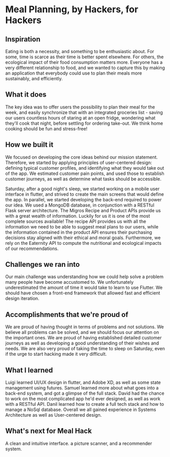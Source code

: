 # Meal Planning, by Hackers, for Hackers

## Inspiration
Eating is both a necessity, and something to be enthusiastic about. For some, time is scarce as their time is better spent elsewhere. For others, the ecological impact of their food consumption matters more. Everyone has a very different relationship to food, and we wanted to capture this by making an application that everybody could use to plan their meals more sustainably, and efficiently. 

## What it does
The key idea was to offer users the possibility to plan their meal for the week, and easily synchronize that with an integrated groceries list - saving our users countless hours of staring at an open fridge, wondering what they'll cook that night, before settling for ordering take-out. We think home cooking should be fun and stress-free!

## How we built it
We focused on developing the core ideas behind our mission statement. Therefore, we started by applying principles of user-centered design: defining typical customer profiles, and identifying what they would take out of the app. We estimated customer pain points, and used those to establish customer journeys, as well as determine what tasks should be accessible.

Saturday, after a good night's sleep, we started working on a mobile user interface in flutter, and strived to create the main screens that would define the app. In parallel, we started developing the back-end required to power our idea. We used a MongoDB database, in conjunction with a RESTful Flask server architecture. The Migros Recipe and Product APIs provide us with a great wealth of information. Luckily for us it is one of the most complete sources available! The recipe API provides us with all the information we need to be able to suggest meal plans to our users, while the information contained in the product API ensures their purchasing decisions stay aligned with their ethical and moral goals. Furthermore, we rely on the Eaternity API to compute the nutritional and ecological impacts of our recommendations.

## Challenges we ran into
Our main challenge was understanding how we could help solve a problem many people have become accustomed to.
We unfortunately underestimated the amount of time it would take to learn to use Flutter. We should have chosen a front-end framework that allowed fast and efficient design iteration.

## Accomplishments that we're proud of
We are proud of having thought in terms of problems and not solutions. We believe all problems can be solved, and we should focus our attention on the important ones.
We are proud of having established detailed customer journeys as well as developing a good understanding of their wishes and needs.
We are also very proud of taking the time to sleep on Saturday, even if the urge to start hacking made it very difficult.

## What I learned
Luigi learned UI/UX design in flutter, and Adobe XD, as well as some state management using futures. Samuel learned more about what goes into a back-end system, and got a glimpse of the full stack. David had the chance to work on the most complicated app he'd ever designed, as well as work with a RESTful API. Danil learned how to create a full tech stack and how to manage a NoSql database. Overall we all gained experience in Systems Architecture as well as User-centered design.

## What's next for Meal Hack
A clean and intuitive interface. a picture scanner, and a recommender system.

